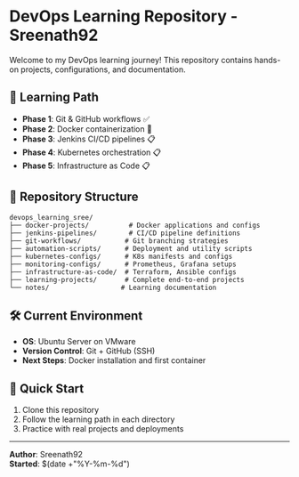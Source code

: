 # DevOps Learning Repository - Sreenath92

Welcome to my DevOps learning journey! This repository contains hands-on projects, configurations, and documentation.

## 🎯 Learning Path
- **Phase 1**: Git & GitHub workflows ✅
- **Phase 2**: Docker containerization 🔄  
- **Phase 3**: Jenkins CI/CD pipelines 📋
- **Phase 4**: Kubernetes orchestration 📋
- **Phase 5**: Infrastructure as Code 📋

## 📁 Repository Structure

```
devops_learning_sree/
├── docker-projects/          # Docker applications and configs
├── jenkins-pipelines/        # CI/CD pipeline definitions
├── git-workflows/           # Git branching strategies
├── automation-scripts/      # Deployment and utility scripts
├── kubernetes-configs/      # K8s manifests and configs
├── monitoring-configs/      # Prometheus, Grafana setups
├── infrastructure-as-code/  # Terraform, Ansible configs
├── learning-projects/       # Complete end-to-end projects
└── notes/                  # Learning documentation
```

## 🛠️ Current Environment
- **OS**: Ubuntu Server on VMware
- **Version Control**: Git + GitHub (SSH)
- **Next Steps**: Docker installation and first container

## 🚀 Quick Start
1. Clone this repository
2. Follow the learning path in each directory
3. Practice with real projects and deployments

---
**Author**: Sreenath92  
**Started**: $(date +"%Y-%m-%d")
